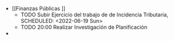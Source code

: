 - [[Finanzas Públicas ]]
	- TODO Subir Ejercicio del trabajo de de Incidencia Tributaria,
	  SCHEDULED: <2022-06-19 Sun>
	- TODO 20:00 Realizar Investigación de Planificación
-